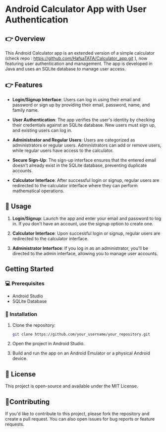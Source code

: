 # Android Calculator App with User Authentication
## 👉 Overview
This Android Calculator app is an extended version of a simple calculator (check repo : https://github.com/HafsaTATA/Calculator_app.git ), now featuring user authentication and management. The app is developed in Java and uses an SQLite database to manage user access.

## 👉 Features

- **Login/Signup Interface**: Users can log in using their email and password or sign up by providing their email, password, name, and family name.

- **User Authentication**: The app verifies the user's identity by checking their credentials against an SQLite database. New users must sign up, and existing users can log in.

- **Administrator and Regular Users**: Users are categorized as administrators or regular users. Administrators can add or remove users, while regular users have access to the calculator.

- **Secure Sign-Up**: The sign-up interface ensures that the entered email doesn't already exist in the SQLite database, preventing duplicate accounts.

- **Calculator Interface**: After successful login or signup, regular users are redirected to the calculator interface where they can perform mathematical operations.

## 📱 Usage

1. **Login/Signup**: Launch the app and enter your email and password to log in. If you don't have an account, use the signup option to create one.

2. **Calculator Interface**: Upon successful login or signup, regular users are redirected to the calculator interface.

3. **Administrator Interface**: If you log in as an administrator, you'll be directed to the admin interface, allowing you to manage user accounts.

## Getting Started

### 💻 Prerequisites

- Android Studio
- SQLite Database

### 🔧 Installation

1. Clone the repository:

   ```bash
   git clone https://github.com/your_username/your_repository.git

2. Open the project in Android Studio.

3. Build and run the app on an Android Emulator or a physical Android device.


## 📰 License
This project is open-source and available under the MIT License.

## 💁Contributing
If you'd like to contribute to this project, please fork the repository and create a pull request. You can also open issues for bug reports or feature requests.
